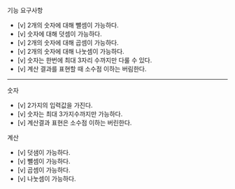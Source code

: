 
기능 요구사항

- [v] 2개의 숫자에 대해 뺄셈이 가능하다.
- [v] 숫자에 대해 덧셈이 가능하다.
- [v] 2개의 숫자에 대해 곱셈이 가능하다.
- [v] 2개의 숫자에 대해 나눗셈이 가능하다.
- [v] 숫자는 한번에 최대 3자리 수까지만 다룰 수 있다.
- [v] 계산 결과를 표현할 때 소수점 이하는 버림한다.

---

숫자

- [v] 2가지의 입력값을 가진다.
- [v] 숫자는 최대 3가지수까지만 가능하다.
- [v] 계산결과 표현은 소수점 이하는 버린한다.

계산

- [v] 덧샘이 가능하다.
- [v] 뺄셈이 가능하다.
- [v] 곱셈이 가능하다.
- [v] 나눗셈이 가능하다.
